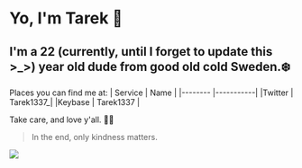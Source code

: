# Yo, I'm Tarek 🥳
## I'm a 22 (currently, until I forget to update this >_>) year old dude from good old cold Sweden.❄️

Places you can find me at:
| Service | Name      |
|-------- |-----------|
|Twitter  | Tarek1337_|
|Keybase  | Tarek1337 |

Take care, and love y'all. 💖✨

 > In the end, only kindness matters.


![](https://github-readme-stats.vercel.app/api?username=Taarek&count_private=true&show_icons=true&theme=dracula)
